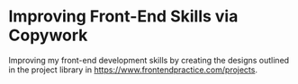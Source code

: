 # Improving Front-End Skills via Copywork
Improving my front-end development skills by creating the designs outlined in the project library in https://www.frontendpractice.com/projects.